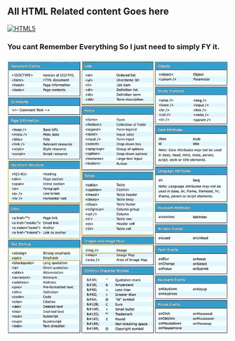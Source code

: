 ## All HTML Related content Goes here

<p align="left"><a href="https://developer.mozilla.org/en-US/docs/Glossary/HTML5" target="_blank" rel="noreferrer"><img src="https://cdn.jsdelivr.net/gh/devicons/devicon/icons/html5/html5-plain.svg" width="36" height="36" alt="HTML5" /></a></p>

### You cant Remember Everything So I just need to simply FY it.

![HTML](/HTML/html.png)
